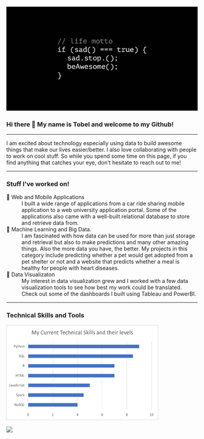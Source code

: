 
![Header](https://github.com/tobelum/tobelum/blob/main/be_awesome.jpg "Header")

### Hi there 👋 My name is Tobel and welcome to my Github!

<hr>
I am excited about technology especially using data to build awesome things that make our lives easier/better. I also love collaborating with people to work on cool stuff. So while you spend some time on this page, if you find anything that catches your eye, don't hesitate to reach out to me!
<hr>

### Stuff I've worked on!
<dl>
  <dt>🔭 Web and Mobile Applications</dt>
  <dd>I built a wide range of applications from a car ride sharing mobile application to a web university application portal. Some of the applications also came with a well-built relational database to store and retrieve data from.</dd>
  <dt>🌱 Machine Learning and Big Data.</dt>
  <dd>I am fascinated with how data can be used for more than just storage and retrieval but also to make predictions and many other amazing things. Also the more data you have, the better. My projects in this category include predicting whether a pet would get adopted from a pet shelter or not and a website that predicts whether a meal is healthy for people with heart diseases.</dd>
  <dt>👯 Data Visualizaton</dt>
  <dd>My interest in data visualization grew and I worked with a few data visualization tools to see how best my work could be translated. Check out some of the dashboards I built using Tableau and PowerBI.</dd>
</dl>
<hr>

### Technical Skills and Tools

<img src="https://github.com/tobelum/tobelum/blob/main/tech_skills.png" width="400" height="250">

![](https://img.shields.io/badge/Tools-Tableau-informational?style=flat&logo=tableau&logoColor=white&color=2bbc8a)
<!--
**tobelum/tobelum** is a ✨ _special_ ✨ repository because its `README.md` (this file) appears on your GitHub profile.

Here are some ideas to get you started:

- 🔭 I’m currently working on ...
- 🌱 I’m currently learning ...
- 👯 I’m looking to collaborate on ...
- 🤔 I’m looking for help with ...
- 💬 Ask me about ...
- 📫 How to reach me: ...
- 😄 Pronouns: ...
- ⚡ Fun fact: ...
-->
